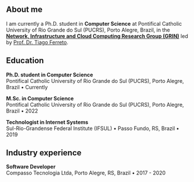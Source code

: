 ## About me

I am currently a Ph.D. student in **Computer Science** at Pontifical Catholic University of Rio Grande do Sul (PUCRS), Porto Alegre, Brazil, in the [**Network, Infrastructure and Cloud Computing Research Group (GRIN)**](https://grin-pucrs.github.io) led by [Prof. Dr. Tiago Ferreto](https://github.com/tiagoferreto).

<!-- <br/> -->

## Education

**Ph.D. student in Computer Science**
<br/>
Pontifical Catholic University of Rio Grande do Sul (PUCRS), Porto Alegre, Brazil • Currently

**M.Sc. in Computer Science**
<br/>
Pontifical Catholic University of Rio Grande do Sul (PUCRS), Porto Alegre, Brazil • 2022

**Technologist in Internet Systems**
<br/>
Sul-Rio-Grandense Federal Institute (IFSUL) • Passo Fundo, RS, Brazil • 2019

<!-- <br/> -->

<!-- ## Publications

**Title**
<br/>
*Authors*
<br/>
Journal of Parallel and Distributed Computing, Volume 163, May 2022, Pages 269-282

<br/> -->

## Industry experience

**Software Developer**
<br/>
Compasso Tecnologia Ltda, Porto Alegre, RS, Brazil • 2017 - 2020
